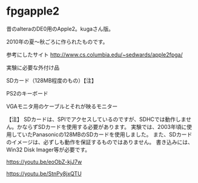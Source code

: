 # fpgapple2
昔のalteraのDE0用のApple2。kugaさん版。

2010年の夏～秋ごろに作られたものです。

参考にしたサイト
http://www.cs.columbia.edu/~sedwards/apple2fpga/

実験に必要な外付け品

 SDカード（128MB程度のもの）【注】

 PS2のキーボード
 
 VGAモニタ用のケーブルとそれが映るモニター

【注】
SDカードは、SPIでアクセスしているのですが、SDHCでは動作しません。かならずSDカードを使用する必要があります。
実験では、2003年頃に使用していたPanasonicの128MBのSDカードを使用しました。
また、SDカードのイメージは、必ずしも動作を保証するものではありません。
書き込みには、Win32 Disk Imager等が必要です。


https://youtu.be/eoObZ-kjJ7w


https://youtu.be/StnPy8jxQTU


